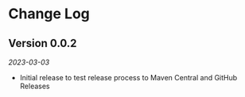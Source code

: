 Change Log
==========

## Version 0.0.2

_2023-03-03_

*  Initial release to test release process to Maven Central and GitHub Releases
